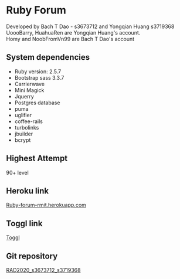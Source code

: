 # Ruby Forum

Developed by Bach T Dao - s3673712 and Yongqian Huang s3719368<br>
UoooBarry, HuahuaRen are Yongqian Huang's account.<br>
Homy and NoobFromVn99 are Bach T Dao's account

## System dependencies
* Ruby version: 2.5.7
* Bootstrap sass 3.3.7
* Carrierwave
* Mini Magick
* Jquerry
* Postgres database
* puma
* uglifier
* coffee-rails
* turbolinks
* jbuilder
* bcrypt

## Highest Attempt
90+ level

## Heroku link
[Ruby-forum-rmit.herokuapp.com](https://Ruby-forum-rmit.herokuapp.com)

## Toggl link
[Toggl](https://toggl.com/app/4218286/projects/160185196/team)

## Git repository
[RAD2020_s3673712_s3719368](https://github.com/noobfromvn99/RAD2020_s3673712_s3719368)
